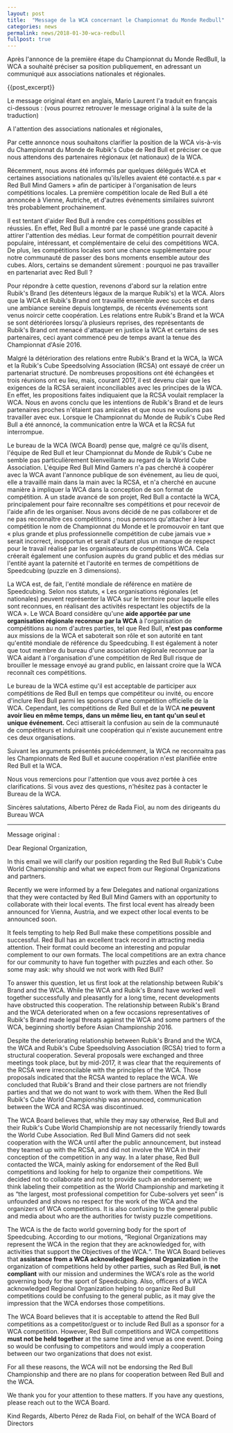 ```yaml
---
layout: post
title:  "Message de la WCA concernant le Championnat du Monde Redbull"
categories: news
permalink: news/2018-01-30-wca-redbull
fullpost: true
---
```


Après l'annonce de la première étape du Championnat du Monde RedBull, la WCA a souhaité préciser sa position publiquement, en adressant un communiqué aux associations nationales et régionales.

{{post_excerpt}}

Le message original étant en anglais, Mario Laurent l'a traduit en français ci-dessous : (vous pourrez retrouver le message original à la suite de la traduction)

A l'attention des associations nationales et régionales,

Par cette annonce nous souhaitons clarifier la position de la WCA vis-à-vis du Championnat du Monde de Rubik's Cube de Red Bull et préciser ce que nous attendons des partenaires régionaux (et nationaux) de la WCA.

Récemment, nous avons été informés par quelques délégués WCA et certaines associations nationales qu'ils/elles avaient été contacté.e.s par « Red Bull Mind Gamers »  afin de participer à l'organisation de leurs compétitions locales. La première compétition locale de Red Bull a été annoncée à Vienne, Autriche, et d'autres événements similaires suivront très probablement prochainement.

Il est tentant d'aider Red Bull à rendre ces compétitions possibles et réussies. En effet, Red Bull a montré par le passé une grande capacité à attirer l'attention des médias. Leur format de compétition pourrait devenir populaire, intéressant, et complémentaire de celui des compétitions WCA. De plus, les compétitions locales sont une chance supplémentaire pour notre communauté de passer des bons moments ensemble autour des cubes. Alors, certains se demandent sûrement : pourquoi ne pas travailler en partenariat avec Red Bull ?

Pour répondre à cette question, revenons d'abord sur la relation entre Rubik's Brand (les détenteurs légaux de la marque Rubik's) et la WCA. Alors que la WCA et Rubik's Brand ont travaillé ensemble avec succès et dans une ambiance sereine depuis longtemps, de récents événements sont venus noircir cette coopération. Les relations entre Rubik's Brand et la WCA se sont détériorées lorsqu'à plusieurs reprises, des représentants de Rubik's Brand ont menacé d'attaquer en justice la WCA et certains de ses partenaires, ceci ayant commencé peu de temps avant la tenue des Championnat d'Asie 2016.

Malgré la détérioration des relations entre Rubik's Brand et la WCA, la WCA et la Rubik's Cube Speedsolving Association (RCSA) ont essayé de créer un partenariat structuré. De nombreuses propositions ont été échangées et trois réunions ont eu lieu, mais, courant 2017, il est devenu clair que les exigences de la RCSA seraient inconciliables avec les principes de la WCA. En effet, les propositions faites indiquaient que la RCSA voulait remplacer la WCA. Nous en avons conclu que les intentions de Rubik's Brand et de leurs partenaires proches n'étaient pas amicales et que nous ne voulions pas travailler avec eux. Lorsque le Championnat du Monde de Rubik's Cube Red Bull a été annoncé, la communication entre la WCA et la RCSA fut interrompue.

Le bureau de la WCA (WCA Board) pense que, malgré ce qu'ils disent, l'équipe de Red Bull et leur Championnat du Monde de Rubik's Cube ne semble pas particulièrement bienveillante au regard de la World Cube Association. L'équipe Red Bull Mind Gamers n'a pas cherché à coopérer avec la WCA avant l'annonce publique de son événement, au lieu de quoi, elle a travaillé main dans la main avec la RCSA, et n'a cherché en aucune manière à impliquer la WCA dans la conception de son format de compétition. A un stade avancé de son projet, Red Bull a contacté la WCA, principalement pour faire reconnaître ses compétitions et pour recevoir de l'aide afin de les organiser. Nous avons décidé de ne pas collaborer et de ne pas reconnaître ces compétitions ; nous pensons qu'attacher à leur compétition le nom de Championnat du Monde et le promouvoir en tant que « plus grande et plus professionnelle compétition de cube jamais vue » serait incorrect, inopportun et serait d'autant plus un manque de respect pour le travail réalisé par les organisateurs de compétitions WCA. Cela créerait également une confusion auprès du grand public et des médias sur l'entité ayant la paternité et l'autorité en termes de compétitions de Speedcubing (puzzle en 3 dimensions).

La WCA est, de fait, l'entité mondiale de référence en matière de Speedcubing. Selon nos statuts, « Les organisations régionales (et nationales) peuvent représenter la WCA sur le territoire pour laquelle elles sont reconnues, en réalisant des activités respectant les objectifs de la WCA ». Le WCA Board considère qu'une **aide apportée par une organisation régionale reconnue par la WCA** à l'organisation de compétitions au nom d'autres parties, tel que Red Bull, **n'est pas conforme** aux missions de la WCA et saboterait son rôle et son autorité en tant qu'entité mondiale de référence du Speedcubing. Il est également à noter que tout membre du bureau d'une association régionale reconnue par la WCA aidant à l'organisation d'une compétition de Red Bull risque de brouiller le message envoyé au grand public, en laissant croire que la WCA reconnaît ces compétitions.

Le bureau de la WCA estime qu'il est acceptable de participer aux compétitions de Red Bull en temps que compétiteur ou invité, ou encore d'inclure Red Bull parmi les sponsors d'une compétition officielle de la WCA. Cependant, les compétitions de Red Bull et de la WCA **ne peuvent avoir lieu en même temps, dans un même lieu, en tant qu'un seul et unique événement.** Ceci attiserait la confusion au sein de la communauté de compétiteurs et induirait une coopération qui n'existe aucunement entre ces deux organisations.


Suivant les arguments présentés précédemment, la WCA ne reconnaitra pas les Championnats de Red Bull et aucune coopération n'est planifiée entre Red Bull et la WCA.

Nous vous remercions pour l'attention que vous avez portée à ces clarifications. Si vous avez des questions, n'hésitez pas à contacter le Bureau de la WCA.

Sincères salutations,
  Alberto Pérez de Rada Fiol, au nom des dirigeants du Bureau WCA

***

Message original :


Dear Regional Organization,

In this email we will clarify our position regarding the Red Bull Rubik's Cube World Championship and what we expect from our Regional Organizations and partners.

Recently we were informed by a few Delegates and national organizations that they were contacted by Red Bull Mind Gamers with an opportunity to collaborate with their local events. The first local event has already been announced for Vienna, Austria, and we expect other local events to be announced soon.

It feels tempting to help Red Bull make these competitions possible and successful. Red Bull has an excellent track record in attracting media attention. Their format could become an interesting and popular complement to our own formats. The local competitions are an extra chance for our community to have fun together with puzzles and each other. So some may ask: why should we not work with Red Bull?

To answer this question, let us first look at the relationship between Rubik's Brand and the WCA. While the WCA and Rubik's Brand have worked well together successfully and pleasantly for a long time, recent developments have obstructed this cooperation. The relationship between Rubik's Brand and the WCA deteriorated when on a few occasions representatives of Rubik's Brand made legal threats against the WCA and some partners of the WCA, beginning shortly before Asian Championship 2016.

Despite the deteriorating relationship between Rubik's Brand and the WCA, the WCA and Rubik's Cube Speedsolving Association (RCSA) tried to form a structural cooperation. Several proposals were exchanged and three meetings took place, but by mid-2017, it was clear that the requirements of the RCSA were irreconcilable with the principles of the WCA. Those proposals indicated that the RCSA wanted to replace the WCA. We concluded that Rubik's Brand and their close partners are not friendly parties and that we do not want to work with them. When the Red Bull Rubik's Cube World Championship was announced, communication between the WCA and RCSA was discontinued.

The WCA Board believes that, while they may say otherwise, Red Bull and their Rubik's Cube World Championship are not necessarily friendly towards the World Cube Association. Red Bull Mind Gamers did not seek cooperation with the WCA until after the public announcement, but instead they teamed up with the RCSA, and did not involve the WCA in their conception of the competition in any way. In a later phase, Red Bull contacted the WCA, mainly asking for endorsement of the Red Bull competitions and looking for help to organize their competitions. We decided not to collaborate and not to provide such an endorsement; we think labeling their competition as the World Championship and marketing it as “the largest, most professional competition for Cube-solvers yet seen” is unfounded and shows no respect for the work of the WCA and the organizers of WCA competitions. It is also confusing to the general public and media about who are the authorities for twisty puzzle competitions.

The WCA is the de facto world governing body for the sport of Speedcubing. According to our motions, “Regional Organizations may represent the WCA in the region that they are acknowledged for, with activities that support the Objectives of the WCA.“. The WCA Board believes that **assistance from a WCA acknowledged Regional Organization** in the organization of competitions held by other parties, such as Red Bull, **is not compliant** with our mission and undermines the WCA's role as the world governing body for the sport of Speedcubing. Also, officers of a WCA acknowledged Regional Organization helping to organize Red Bull competitions could be confusing to the general public, as it may give the impression that the WCA endorses those competitions.

The WCA Board believes that it is acceptable to attend the Red Bull competitions as a competitor/guest or to include Red Bull as a sponsor for a WCA competition. However, Red Bull competitions and WCA competitions **must not be held together** at the same time and venue as one event. Doing so would be confusing to competitors and would imply a cooperation between our two organizations that does not exist.

For all these reasons, the WCA will not be endorsing the Red Bull Championship and there are no plans for cooperation between Red Bull and the WCA.

We thank you for your attention to these matters. If you have any questions, please reach out to the WCA Board.

Kind Regards,
  Alberto Pérez de Rada Fiol, on behalf of the WCA Board of Directors
